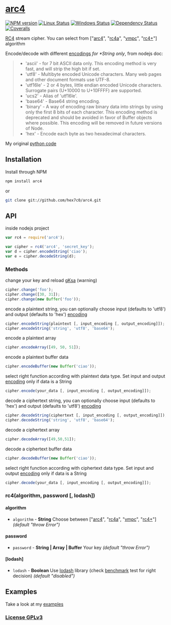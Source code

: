 # [arc4](http://supergiovane.tk/#/arc4)

[![NPM version](https://img.shields.io/npm/v/arc4.svg)](https://www.npmjs.com/package/arc4)
[![Linux Status](https://img.shields.io/travis/hex7c0/arc4.svg?label=linux)](https://travis-ci.org/hex7c0/arc4)
[![Windows Status](https://img.shields.io/appveyor/ci/hex7c0/arc4.svg?label=windows)](https://ci.appveyor.com/project/hex7c0/arc4)
[![Dependency Status](https://img.shields.io/david/hex7c0/arc4.svg)](https://david-dm.org/hex7c0/arc4)
[![Coveralls](https://img.shields.io/coveralls/hex7c0/arc4.svg)](https://coveralls.io/r/hex7c0/arc4)

[RC4](https://en.wikipedia.org/wiki/RC4) stream cipher.
You can select from ["[arc4](https://en.wikipedia.org/wiki/RC4)", "[rc4a](https://en.wikipedia.org/wiki/RC4#RC4A)", "[vmpc](https://en.wikipedia.org/wiki/RC4#VMPC)", "[rc4+](https://en.wikipedia.org/wiki/RC4#RC4.2B)"] algorithm

Encode/decode with different [encodings](http://nodejs.org/api/buffer.html#apicontent) _for *String only_, from nodejs doc:
> - 'ascii' - for 7 bit ASCII data only. This encoding method is very fast, and will strip the high bit if set.
> - 'utf8' - Multibyte encoded Unicode characters. Many web pages and other document formats use UTF-8.
> - 'utf16le' - 2 or 4 bytes, little endian encoded Unicode characters. Surrogate pairs (U+10000 to U+10FFFF) are supported.
> - 'ucs2' - Alias of 'utf16le'.
> - 'base64' - Base64 string encoding.
> - 'binary' - A way of encoding raw binary data into strings by using only the first 8 bits of each character. This encoding method is deprecated and should be avoided in favor of Buffer objects where possible. This encoding will be removed in future versions of Node.
> - 'hex' - Encode each byte as two hexadecimal characters.

My original [python code](https://github.com/hex7c0/EncryptoPy/blob/master/modules/rc/rc4.py)

## Installation

Install through NPM

```bash
npm install arc4
```
or
```bash
git clone git://github.com/hex7c0/arc4.git
```

## API

inside nodejs project
```js
var rc4 = require('arc4');

var cipher = rc4('arc4', 'secret_key');
var d = cipher.encodeString('ciao');
var e = cipher.decodeString(d);
```

### Methods

change your key and reload [gKsa](https://en.wikipedia.org/wiki/RC4#Key-scheduling_algorithm_.28KSA.29) (warning)
```js
cipher.change('foo');
cipher.change([30, 31]);
cipher.change(new Buffer('foo'));
```

encode a plaintext string, you can optionally choose input (defaults to 'utf8') and output (defaults to 'hex') [encoding](http://nodejs.org/api/buffer.html#apicontent)
```js
cipher.encodeString(plaintext [, input_encoding [, output_encoding]]);
cipher.encodeString('string', 'utf8', 'base64');
```

encode a plaintext array
```js
cipher.encodeArray([49, 50, 51]);
```

encode a plaintext buffer data
```js
cipher.encodeBuffer(new Buffer('ciao'));
```

select right function according with plaintext data type. Set input and output [encoding](http://nodejs.org/api/buffer.html#apicontent) only if data is a String
```js
cipher.encode(your_data [, input_encoding [, output_encoding]]);
```

decode a ciphertext string, you can optionally choose input (defaults to 'hex') and output (defaults to 'utf8') [encoding](http://nodejs.org/api/buffer.html#apicontent)
```js
cipher.decodeString(ciphertext [, input_encoding [, output_encoding]]);
cipher.decodeString('string', 'utf8', 'base64');
```

decode a ciphertext array
```js
cipher.decodeArray([49,50,51]);
```

decode a ciphertext buffer data
```js
cipher.decodeBuffer(new Buffer('ciao'));
```

select right function according with ciphertext data type. Set input and output [encoding](http://nodejs.org/api/buffer.html#apicontent) only if data is a String
```js
cipher.decode(your_data [, input_encoding [, output_encoding]]);
```

### rc4(algorithm, password [, lodash])

#### algorithm

 - `algorithm` - **String** Choose between ["[arc4](https://en.wikipedia.org/wiki/RC4)", "[rc4a](https://en.wikipedia.org/wiki/RC4#RC4A)", "[vmpc](https://en.wikipedia.org/wiki/RC4#VMPC)", "[rc4+](https://en.wikipedia.org/wiki/RC4#RC4.2B)"] *(default "throw Error")*

#### password

 - `password` - **String | Array | Buffer** Your key *(default "throw Error")*

#### [lodash]

 - `lodash` - **Boolean** Use [lodash](http://lodash.com/) library (check [benchmark](test/benchmark.js) test for right decision) *(default "disabled")*

## Examples

Take a look at my [examples](examples)

### [License GPLv3](license)
